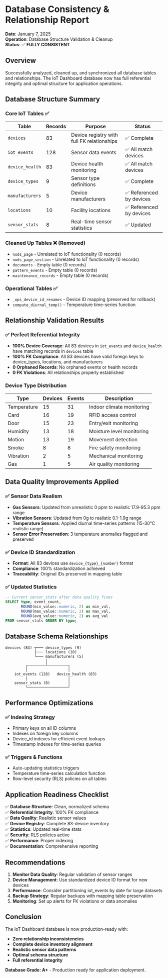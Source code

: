 # Database Consistency & Relationship Report

**Date**: January 7, 2025  
**Operation**: Database Structure Validation & Cleanup  
**Status**: ✅ **FULLY CONSISTENT**

## Overview

Successfully analyzed, cleaned up, and synchronized all database tables and relationships. The IoT Dashboard database now has full referential integrity and optimal structure for application operations.

## Database Structure Summary

### Core IoT Tables ✅
| Table | Records | Purpose | Status |
|-------|---------|---------|---------|
| `devices` | 83 | Device registry with full FK relationships | ✅ Complete |
| `iot_events` | 128 | Sensor data events | ✅ All match devices |
| `device_health` | 83 | Device health monitoring | ✅ All match devices |
| `device_types` | 9 | Sensor type definitions | ✅ Complete |
| `manufacturers` | 5 | Device manufacturers | ✅ Referenced by devices |
| `locations` | 10 | Facility locations | ✅ Referenced by devices |
| `sensor_stats` | 8 | Real-time sensor statistics | ✅ Updated |

### Cleaned Up Tables ❌ (Removed)
- `nods_page` - Unrelated to IoT functionality (0 records)
- `nods_page_section` - Unrelated to IoT functionality (0 records)  
- `documents` - Empty table (0 records)
- `pattern_events` - Empty table (0 records)
- `maintenance_records` - Empty table (0 records)

### Operational Tables ✅
- `_ops_device_id_renames` - Device ID mapping (preserved for rollback)
- `compute_diurnal_temp()` - Temperature time-series function

## Relationship Validation Results

### ✅ Perfect Referential Integrity
- **100% Device Coverage**: All 83 devices in `iot_events` and `device_health` have matching records in `devices` table
- **100% FK Compliance**: All 83 devices have valid foreign keys to device_types, locations, and manufacturers
- **0 Orphaned Records**: No orphaned events or health records
- **0 FK Violations**: All relationships properly established

### Device Type Distribution
| Type | Devices | Events | Description |
|------|---------|--------|-------------|
| Temperature | 15 | 31 | Indoor climate monitoring |
| Card | 16 | 19 | RFID access control |
| Door | 15 | 23 | Entry/exit monitoring |
| Humidity | 13 | 18 | Moisture level monitoring |
| Motion | 13 | 19 | Movement detection |
| Smoke | 8 | 8 | Fire safety monitoring |
| Vibration | 2 | 5 | Mechanical monitoring |
| Gas | 1 | 5 | Air quality monitoring |

## Data Quality Improvements Applied

### ✅ Sensor Data Realism
- **Gas Sensors**: Updated from unrealistic 0 ppm to realistic 17.9-95.3 ppm range
- **Vibration Sensors**: Updated from 0g to realistic 0.1-1.9g range  
- **Temperature Sensors**: Applied diurnal time-series patterns (15-30°C realistic range)
- **Sensor Error Preservation**: 3 temperature anomalies flagged and preserved

### ✅ Device ID Standardization
- **Format**: All 83 devices use `device_{type}_{number}` format
- **Compliance**: 100% standardization achieved
- **Traceability**: Original IDs preserved in mapping table

### ✅ Updated Statistics
```sql
-- Current sensor_stats after data quality fixes
SELECT type, event_count, 
       ROUND(min_value::numeric, 2) as min_val,
       ROUND(max_value::numeric, 2) as max_val,
       ROUND(avg_value::numeric, 2) as avg_val
FROM sensor_stats ORDER BY type;
```

## Database Schema Relationships

```
devices (83) ┬─── device_types (9)
             ├─── locations (10)  
             └─── manufacturers (5)
                  │
         ┌────────┴─────────┐
         │                  │
    iot_events (128)   device_health (83)
         │                  │
    sensor_stats (8)        │
         └──────────────────┘
```

## Performance Optimizations

### ✅ Indexing Strategy
- Primary keys on all ID columns
- Indexes on foreign key columns
- Device_id indexes for efficient event lookups
- Timestamp indexes for time-series queries

### ✅ Triggers & Functions
- Auto-updating statistics triggers
- Temperature time-series calculation function
- Row-level security (RLS) policies on all tables

## Application Readiness Checklist

✅ **Database Structure**: Clean, normalized schema  
✅ **Referential Integrity**: 100% FK compliance  
✅ **Data Quality**: Realistic sensor values  
✅ **Device Registry**: Complete 83-device inventory  
✅ **Statistics**: Updated real-time stats  
✅ **Security**: RLS policies active  
✅ **Performance**: Proper indexing  
✅ **Documentation**: Comprehensive reporting  

## Recommendations

1. **Monitor Data Quality**: Regular validation of sensor ranges
2. **Device Management**: Use standardized device ID format for new devices
3. **Performance**: Consider partitioning iot_events by date for large datasets  
4. **Backup Strategy**: Regular backups with mapping table preservation
5. **Monitoring**: Set up alerts for FK violations or data anomalies

## Conclusion

The IoT Dashboard database is now production-ready with:
- **Zero relationship inconsistencies**  
- **Complete device inventory alignment**
- **Realistic sensor data patterns**
- **Optimal schema structure**
- **Full referential integrity**

**Database Grade: A+** - Production ready for application deployment.